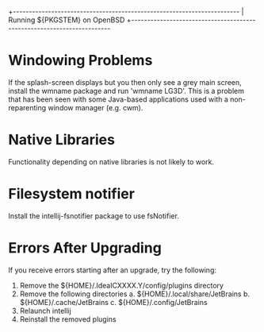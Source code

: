 +-----------------------------------------------------------------------
| Running ${PKGSTEM} on OpenBSD
+-----------------------------------------------------------------------

Windowing Problems
==================
If the splash-screen displays but you then only see a grey main screen,
install the wmname package and run 'wmname LG3D'. This is a problem that
has been seen with some Java-based applications used with a non-reparenting
window manager (e.g. cwm).

Native Libraries
================
Functionality depending on native libraries is not likely to work.

Filesystem notifier
===================
Install the intellij-fsnotifier package to use fsNotifier.

Errors After Upgrading
======================
If you receive errors starting after an upgrade, try the following:

1. Remove the ${HOME}/.IdeaICXXXX.Y/config/plugins directory
2. Remove the following directories
  a. ${HOME}/.local/share/JetBrains
  b. ${HOME}/.cache/JetBrains
  c. ${HOME}/.config/JetBrains
3. Relaunch intellij
4. Reinstall the removed plugins
